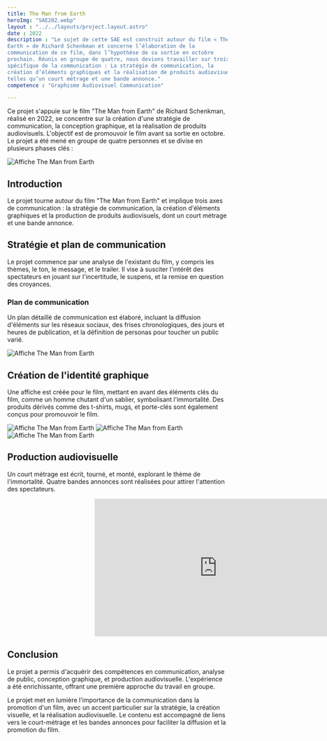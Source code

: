 ```yaml
---
title: The Man from Earth
heroImg: "SAE202.webp"
layout : "../../layouts/project.layout.astro"
date : 2022
description : "Le sujet de cette SAE est construit autour du film « The Man From
Earth » de Richard Schenkman et concerne l’élaboration de la
communication de ce film, dans l’hypothèse de sa sortie en octobre
prochain. Réunis en groupe de quatre, nous devions travailler sur trois axes
spécifique de la communication : La stratégie de communication, la
création d’éléments graphiques et la réalisation de produits audiovisuels
telles qu’un court métrage et une bande annonce."
competence : "Graphisme Audiovisuel Communication"

---
```

Ce projet s'appuie sur le film "The Man from Earth" de Richard Schenkman, réalisé en 2022, se concentre sur la création d'une stratégie de communication, la conception graphique, et la réalisation de produits audiovisuels. L'objectif est de promouvoir le film avant sa sortie en octobre. Le projet a été mené en groupe de quatre personnes et se divise en plusieurs phases clés :

![Affiche The Man from Earth](/img/sae202/image7.png)

## Introduction
Le projet tourne autour du film "The Man from Earth" et implique trois axes de communication : la stratégie de communication, la création d'éléments graphiques et la production de produits audiovisuels, dont un court métrage et une bande annonce.

## Stratégie et plan de communication
Le projet commence par une analyse de l'existant du film, y compris les thèmes, le ton, le message, et le trailer. Il vise à susciter l'intérêt des spectateurs en jouant sur l'incertitude, le suspens, et la remise en question des croyances.

### Plan de communication
Un plan détaillé de communication est élaboré, incluant la diffusion d'éléments sur les réseaux sociaux, des frises chronologiques, des jours et heures de publication, et la définition de personas pour toucher un public varié.

![Affiche The Man from Earth](/img/sae202/image1.png)

## Création de l'identité graphique
Une affiche est créée pour le film, mettant en avant des éléments clés du film, comme un homme chutant d'un sablier, symbolisant l'immortalité. Des produits dérivés comme des t-shirts, mugs, et porte-clés sont également conçus pour promouvoir le film.

![Affiche The Man from Earth](/img/sae202/image8.png)
![Affiche The Man from Earth](/img/sae202/image9.png)
![Affiche The Man from Earth](/img/sae202/image10.png)

## Production audiovisuelle
Un court métrage est écrit, tourné, et monté, explorant le thème de l'immortalité. Quatre bandes annonces sont réalisées pour attirer l'attention des spectateurs.

<div style="display:flex; justify-content:center; width:100vw;">
<iframe width="560" height="315" src="https://www.youtube.com/embed/Q3tgRnZqdnw?si=EnyQMo75t4chQmLg" title="YouTube video player" frameborder="0" allow="accelerometer; autoplay; clipboard-write; encrypted-media; gyroscope; picture-in-picture; web-share" allowfullscreen></iframe>
</div>

## Conclusion
Le projet a permis d'acquérir des compétences en communication, analyse de public, conception graphique, et production audiovisuelle. L'expérience a été enrichissante, offrant une première approche du travail en groupe.

Le projet met en lumière l'importance de la communication dans la promotion d'un film, avec un accent particulier sur la stratégie, la création visuelle, et la réalisation audiovisuelle. Le contenu est accompagné de liens vers le court-métrage et les bandes annonces pour faciliter la diffusion et la promotion du film.
